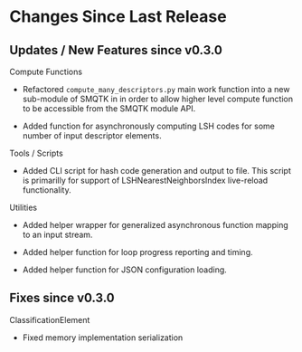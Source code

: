Changes Since Last Release
==========================


Updates / New Features since v0.3.0
-----------------------------------

Compute Functions

  * Refactored ``compute_many_descriptors.py`` main work function into a new
    sub-module of SMQTK in in order to allow higher level compute function to
    be accessible from the SMQTK module API.

  * Added function for asynchronously computing LSH codes for some number of
    input descriptor elements.

Tools / Scripts

  * Added CLI script for hash code generation and output to file. This script
    is primarilly for support of LSHNearestNeighborsIndex live-reload
    functionality.

Utilities

  * Added helper wrapper for generalized asynchronous function mapping to an
    input stream.

  * Added helper function for loop progress reporting and timing.

  * Added helper function for JSON configuration loading.


Fixes since v0.3.0
------------------

ClassificationElement

  * Fixed memory implementation serialization

